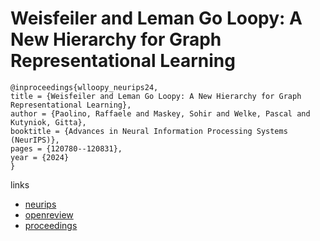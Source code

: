 # Weisfeiler and Leman Go Loopy: A New Hierarchy for Graph Representational Learning

```
@inproceedings{wlloopy_neurips24,
title = {Weisfeiler and Leman Go Loopy: A New Hierarchy for Graph Representational Learning},
author = {Paolino, Raffaele and Maskey, Sohir and Welke, Pascal and Kutyniok, Gitta},
booktitle = {Advances in Neural Information Processing Systems (NeurIPS)},
pages = {120780--120831},
year = {2024}
}
```

links
- [neurips](https://nips.cc/Conferences/2024/Schedule?showEvent=96314)
- [openreview](https://openreview.net/forum?id=9O2sVnEHor)
- [proceedings](https://papers.nips.cc//paper_files/paper/2024/hash/dad28e90cd2c8caedf362d49c4d99e70-Abstract-Conference.html)
